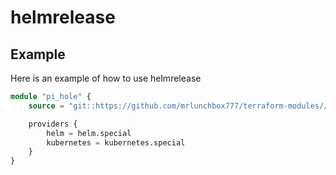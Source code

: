 # helmrelease

## Example

Here is an example of how to use helmrelease

```terraform
module "pi_hole" {
	source = "git::https://github.com/mrlunchbox777/terraform-modules//src/helmrelease?ref=helmrelease/1.0.0"

	providers {
		helm = helm.special
		kubernetes = kubernetes.special
	}
}
```
